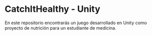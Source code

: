 # CatchItHealthy - Unity
En este repositorio encontrarás un juego desarrollado en Unity como proyecto de nutrición para un estudiante de medicina.
